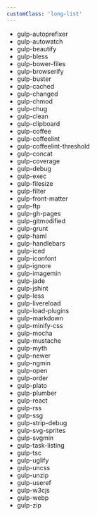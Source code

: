 ```yaml
---
customClass: 'long-list'
---
```


- gulp-autoprefixer
- gulp-autowatch
- gulp-beautify
- gulp-bless
- gulp-bower-files
- gulp-browserify
- gulp-buster
- gulp-cached
- gulp-changed
- gulp-chmod
- gulp-chug
- gulp-clean
- gulp-clipboard
- gulp-coffee
- gulp-coffeelint
- gulp-coffeelint-threshold
- gulp-concat
- gulp-coverage
- gulp-debug
- gulp-exec
- gulp-filesize
- gulp-filter
- gulp-front-matter
- gulp-ftp
- gulp-gh-pages
- gulp-gitmodified
- gulp-grunt
- gulp-haml
- gulp-handlebars
- gulp-iced
- gulp-iconfont
- gulp-ignore
- gulp-imagemin
- gulp-jade
- gulp-jshint
- gulp-less
- gulp-livereload
- gulp-load-plugins
- gulp-markdown
- gulp-minify-css
- gulp-mocha
- gulp-mustache
- gulp-myth
- gulp-newer
- gulp-ngmin
- gulp-open
- gulp-order
- gulp-plato
- gulp-plumber
- gulp-react
- gulp-rss
- gulp-ssg
- gulp-strip-debug
- gulp-svg-sprites
- gulp-svgmin
- gulp-task-listing
- gulp-tsc
- gulp-uglify
- gulp-uncss
- gulp-unzip
- gulp-useref
- gulp-w3cjs
- gulp-webp
- gulp-zip